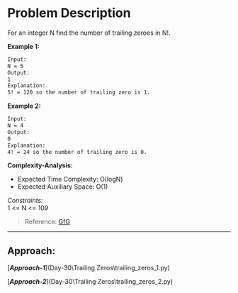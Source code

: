# Problem Description

For an integer N find the number of trailing zeroes in N!.

**Example 1:**

```txt
Input:
N = 5
Output:
1
Explanation:
5! = 120 so the number of trailing zero is 1.
```

**Example 2:**

```txt
Input:
N = 4
Output:
0
Explanation:
4! = 24 so the number of trailing zero is 0.
```

**Complexity-Analysis:** <br>
* Expected Time Complexity: O(logN)
* Expected Auxiliary Space: O(1)

*Constraints:* <br>
1 <= N <= 109

>Reference:
[GfG](https://practice.geeksforgeeks.org/problems/trailing-zeroes-in-factorial5134/1#)

<hr>

## Approach:

[***Approach-1***](Day-30\Trailing Zeros\trailing_zeros_1.py)

[***Approach-2***](Day-30\Trailing Zeros\trailing_zeros_2.py)
